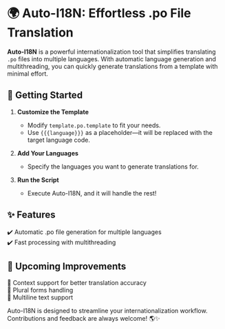 # 🌍 Auto-I18N: Effortless .po File Translation  

**Auto-I18N** is a powerful internationalization tool that simplifies translating `.po` files into multiple languages. With automatic language generation and multithreading, you can quickly generate translations from a template with minimal effort.  

## 🚀 Getting Started  

1. **Customize the Template**  
   - Modify `template.po.template` to fit your needs.  
   - Use `{{{language}}}` as a placeholder—it will be replaced with the target language code.  

2. **Add Your Languages**  
   - Specify the languages you want to generate translations for.  

3. **Run the Script**  
   - Execute Auto-I18N, and it will handle the rest!  

## ✨ Features  

✔️ Automatic .po file generation for multiple languages  
✔️ Fast processing with multithreading  

## 🔧 Upcoming Improvements  

🚧 Context support for better translation accuracy  
🚧 Plural forms handling  
🚧 Multiline text support  

Auto-I18N is designed to streamline your internationalization workflow. Contributions and feedback are always welcome! 🌎✨  